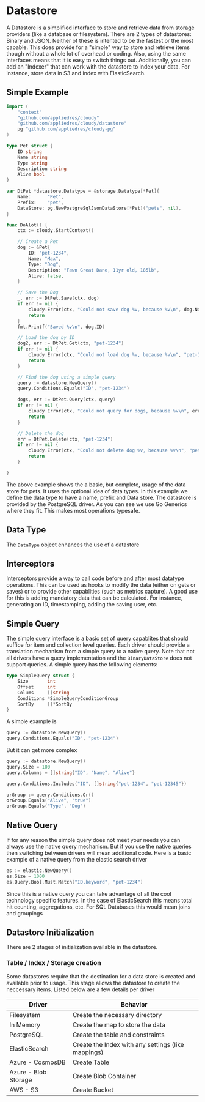 # Datastore

A Datastore is a simplified interface to store and retrieve data from storage providers (like a database or filesystem). There are 2 types of datastores: Binary and JSON. Neither of these is intented to be the fastest or the most capable. This does provide for a "simple" way to store and retrieve items though without a whole lot of overhead or coding. Also, using the same interfaces means that it is easy to switch things out. Additionally, you can add an "Indexer" that can work with the datastore to index your data. For instance, store data in S3 and index with ElasticSearch. 

## Simple Example

```go
import (
    "context"
    "github.com/appliedres/cloudy"
    "github.com/appliedres/cloudy/datastore"
    pg "github.com/appliedres/cloudy-pg"
)

type Pet struct {
    ID string
    Name string
    Type string
    Description string
    Alive bool
}

var DtPet *datastore.Datatype = &storage.Datatype[*Pet]{
	Name:      "Pet",
	Prefix:    "pet",
	DataStore: pg.NewPostgreSqlJsonDataStore[*Pet]("pets", nil),
}

func DoAlot() {
    ctx := cloudy.StartContext()

    // Create a Pet
    dog := &Pet{
        ID: "pet-1234", 
        Name: "Max", 
        Type: "Dog", 
        Description: "Fawn Great Dane, 11yr old, 185lb", 
        Alive: false,
    }

    // Save the Dog
    _, err := DtPet.Save(ctx, dog)
    if err != nil {
        cloudy.Error(ctx, "Could not save dog %v, because %v\n", dog.Name, err )
        return 
    }
    fmt.Printf("Saved %v\n", dog.ID)

    // Load the dog by ID
    dog2, err := DtPet.Get(ctx, "pet-1234")
    if err != nil {
        cloudy.Error(ctx, "Could not load dog %v, because %v\n", "pet-1234", err )
        return 
    }

    // Find the dog using a simple query
    query := datastore.NewQuery()
    query.Conditions.Equals("ID", "pet-1234")

    dogs, err := DtPet.Query(ctx, query)
    if err != nil {
        cloudy.Error(ctx, "Could not query for dogs, because %v\n", err )
        return 
    }

    // Delete the dog
    err = DtPet.Delete(ctx, "pet-1234")
    if err != nil {
        cloudy.Error(ctx, "Could not delete dog %v, because %v\n", "pet-1234", err )
        return 
    }

}
```

The above example shows the a basic, but complete, usage of the data store for pets. It uses the optional idea of data types. In this example we define the data type to have a name, prefix and Data store. The datastore is provided by the PostgreSQL driver. As you can see we use Go Generics where they fit. This makes most operations typesafe.

## Data Type 
The `DataType` object enhances the use of a datastore

## Interceptors
Interceptors provide a way to call code before and after most datatype operations. This can be used as hooks to modify the data (either on gets or saves) or to provide other capablities (such as metrics capture). A good use for this is adding mandatory data that can be calculated. For instance, generating an ID, timestamping, adding the saving user, etc.

## Simple Query
The simple query interface is a basic set of query capablites that should suffice for item and collection level queries. Each driver should provide a translation mechanism from a simple query to a native query. Note that not all drivers have a query implementation and the `BinaryDataStore` does not support queries. A simple query has the following elements: 

```go
type SimpleQuery struct {
	Size       int
	Offset     int
	Colums     []string
	Conditions *SimpleQueryConditionGroup
	SortBy     []*SortBy
}
```
A simple example is

```go
query := datastore.NewQuery()
query.Conditions.Equals("ID", "pet-1234")
```

But it can get more complex

```go
query := datastore.NewQuery()
query.Size = 100
query.Columns = []string{"ID", "Name", "Alive"}

query.Conditions.Includes("ID", []string{"pet-1234", "pet-12345"})

orGroup := query.Conditions.Or()
orGroup.Equals("Alive", "true")
orGroup.Equals("Type", "Dog")
```

## Native Query
If for any reason the simple query does not meet your needs you can always use the native query mechanism. But if you use the native queries then switching between drivers will mean additional code. Here is a basic example of a native query from 
the elastic search driver

```go
es := elastic.NewQuery()
es.Size = 1000
es.Query.Bool.Must.Match("ID.keyword", "pet-1234")

```

Since this is a native query you can take advantage of all the cool technology specific features. In the case of ElasticSearch
this means total hit counting, aggregations, etc. For SQL Databases this would mean joins and groupings

## Datastore Initialization
There are 2 stages of initialization available in the datastore. 

### Table / Index / Storage creation
Some datastores require that the destination for a data store is created and available prior to usage. This stage allows the datastore to create the neccessary items. Listed below are a few details per driver

|Driver|Behavior|
|------|--------|
|Filesystem|Create the necessary directory|
|In Memory|Create the map to store the data|
|PostgreSQL|Create the table and constraints|
|ElasticSearch|Create the Index with any settings (like mappings)|
|Azure - CosmosDB|Create Table|
|Azure - Blob Storage|Create Blob Container|
|AWS - S3|Create Bucket|



